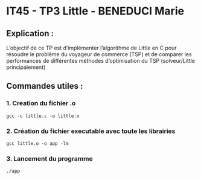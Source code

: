 # IT45 - TP3 Little - BENEDUCI Marie

## Explication :

L’objectif de ce TP est d’implémenter l’algorithme de Little en C pour résoudre le problème du voyageur de commerce (TSP) et de comparer les performances de différentes méthodes d’optimisation du TSP (solveur/Little principalement)

## Commandes utiles :

### 1. Creation du fichier .o
    gcc -c little.c -o little.o 

### 2. Création du fichier executable avec toute les librairies
    gcc little.o -o app -lm 
    
### 3. Lancement du programme
    ./app
